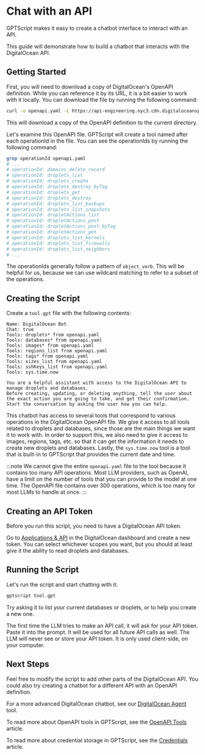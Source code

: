 # Chat with an API

GPTScript makes it easy to create a chatbot interface to interact with an API.

This guide will demonstrate how to build a chatbot that interacts with the DigitalOcean API.

## Getting Started

First, you will need to download a copy of DigitalOcean's OpenAPI definition.
While you can reference it by its URL, it is a bit easier to work with it locally.
You can download the file by running the following command:

```bash
curl -o openapi.yaml -L https://api-engineering.nyc3.cdn.digitaloceanspaces.com/spec-ci/DigitalOcean-public.v2.yaml
```

This will download a copy of the OpenAPI definition to the current directory.

Let's examine this OpenAPI file. GPTScript will create a tool named after each operationId in the file.
You can see the operationIds by running the following command:

```bash
grep operationId openapi.yaml
# ...
# operationId: domains_delete_record
# operationId: droplets_list
# operationId: droplets_create
# operationId: droplets_destroy_byTag
# operationId: droplets_get
# operationId: droplets_destroy
# operationId: droplets_list_backups
# operationId: droplets_list_snapshots
# operationId: dropletActions_list
# operationId: dropletActions_post
# operationId: dropletActions_post_byTag
# operationId: dropletActions_get
# operationId: droplets_list_kernels
# operationId: droplets_list_firewalls
# operationId: droplets_list_neighbors
# ...
```

The operationIds generally follow a pattern of `object_verb`.
This will be helpful for us, because we can use wildcard matching to refer to a subset of the operations.

## Creating the Script

Create a `tool.gpt` file with the following contents:

```
Name: DigitalOcean Bot
Chat: true
Tools: droplets* from openapi.yaml
Tools: databases* from openapi.yaml
Tools: images* from openapi.yaml
Tools: regions_list from openapi.yaml
Tools: tags* from openapi.yaml
Tools: sizes_list from openapi.yaml
Tools: sshKeys_list from openapi.yaml
Tools: sys.time.now

You are a helpful assistant with access to the DigitalOcean API to manage droplets and databases.
Before creating, updating, or deleting anything, tell the user about the exact action you are going to take, and get their confirmation.
Start the conversation by asking the user how you can help.
```

This chatbot has access to several tools that correspond to various operations in the DigitalOcean OpenAPI file.
We give it access to all tools related to droplets and databases, since those are the main things we want it to work with.
In order to support this, we also need to give it access to images, regions, tags, etc. so that it can get the information it needs to create new droplets and databases.
Lastly, the `sys.time.now` tool is a tool that is built-in to GPTScript that provides the current date and time.

:::note
We cannot give the entire `openapi.yaml` file to the tool because it contains too many API operations.
Most LLM providers, such as OpenAI, have a limit on the number of tools that you can provide to the model at one time.
The OpenAPI file contains over 300 operations, which is too many for most LLMs to handle at once.
:::

## Creating an API Token

Before you run this script, you need to have a DigitalOcean API token.

Go to [Applications & API](https://cloud.digitalocean.com/account/api/tokens) in the DigitalOcean dashboard and create a new token.
You can select whichever scopes you want, but you should at least give it the ability to read droplets and databases.

## Running the Script

Let's run the script and start chatting with it:

```bash
gptscript tool.gpt
```

Try asking it to list your current databases or droplets, or to help you create a new one.

The first time the LLM tries to make an API call, it will ask for your API token.
Paste it into the prompt. It will be used for all future API calls as well.
The LLM will never see or store your API token. It is only used client-side, on your computer.

## Next Steps

Feel free to modify the script to add other parts of the DigitalOcean API.
You could also try creating a chatbot for a different API with an OpenAPI definition.

For a more advanced DigitalOcean chatbot, see our [DigitalOcean Agent](https://github.com/gptscript-ai/digital-ocean-agent) tool.

To read more about OpenAPI tools in GPTScript, see the [OpenAPI Tools](../03-tools/03-openapi.md) article.

To read more about credential storage in GPTScript, see the [Credentials](../06-credentials.md) article.
